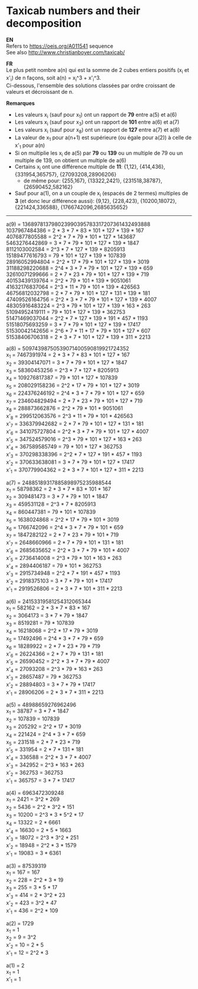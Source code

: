 # Taxicab numbers and their decomposition

**EN**\
Refers to https://oeis.org/A011541 sequence\
See also http://www.christianboyer.com/taxicab/

**FR**\
Le plus petit nombre a(n) qui est la somme de 2 cubes entiers positifs (x<sub>i</sub> et x'<sub>i</sub>) de n façons, soit a(n) = x<sub>i</sub>^3 + x'<sub>i</sub>^3.\
Ci-dessous, l'ensemble des solutions classées par ordre croissant de valeurs et décroissant de n.

**Remarques**
- Les valeurs x<sub>i</sub> (sauf pour x<sub>1</sub>) ont un rapport de **79** entre a(5) et a(6)
- Les valeurs x<sub>i</sub> (sauf pour x<sub>3</sub>) ont un rapport de **101** entre a(6) et a(7)
- Les valeurs x<sub>i</sub> (sauf pour x<sub>8</sub>) ont un rapport de **127** entre a(7) et a(8)
- La valeur de x<sub>1</sub> pour a(n+1) est supérieure (ou égale pour a(2)) à celle de x'<sub>1</sub> pour a(n)
- Si on multiplie les x<sub>i</sub> de a(5) par **79** ou **139** ou un multiple de 79 ou un multiple de 139, on obtient un multiple de a(6)
- Certains x<sub>i</sub> ont une différence multiple de **11**: {1,12}, {414,436}, {331954,365757}, {27093208,28906206}
  - de même pour: {255,167}, {13322,2421}, {231518,38787}, {26590452,582162}
- Sauf pour a(1), on a un couple de x<sub>i</sub> (espacés de 2 termes) multiples de **3** (et donc leur différence aussi): {9,12}, {228,423}, {10200,18072}, {221424,336588}, {1766742096,2685635652}

----
a(9) = 136897813798023990395783317207361432493888\
1037967484386 = 2 * 3 * 7 * 83 * 101 * 127 * 139 * 167\
4076877805588 = 2^2 * 7 * 79 * 101 * 127 * 143687\
5463276442869 = 3 * 7 * 79 * 101 * 127 * 139 * 1847\
8112103002584 = 2^3 * 7 * 127 * 139 * 8205913\
15189477616793 = 79 * 101 * 127 * 139 * 107839\
28916052994804 = 2^2 * 17 * 79 * 101 * 127 * 139 * 3019\
31188298220688 = 2^4 * 3 * 7 * 79 * 101 * 127 * 139 * 659\
32610071299666 = 2 * 7 * 23 * 79 * 101 * 127 * 139 * 719\
40153439139764 = 2^2 * 79 * 101 * 139 * 9051061\
41632176837064 = 2^3 * 11 * 79 * 101 * 139 * 426563\
46756812032798 = 2 * 7 * 79 * 101 * 127 * 131 * 139 * 181\
47409526164756 = 2^2 * 3 * 7 * 79 * 101 * 127 * 139 * 4007\
48305916483224 = 2^3 * 79 * 101 * 127 * 139 * 163 * 263\
51094952419111 = 79 * 101 * 127 * 139 * 362753\
51471469037044 = 2^2 * 7 * 127 * 139 * 191 * 457 * 1193\
51518075693259 = 3 * 7 * 79 * 101 * 127 * 139 * 17417\
51530042142656 = 2^6 * 7 * 11 * 17 * 79 * 101 * 127 * 607\
51538406706318 = 2 * 3 * 7 * 101 * 127 * 139 * 311 * 2213

a(8) = 50974398750539071400590819921724352\
x<sub>1</sub> = 7467391974 = 2 * 3 * 7 * 83 * 101 * 127 * 167\
x<sub>2</sub> = 39304147071 = 3 * 7 * 79 * 101 * 127 * 1847\
x<sub>3</sub> = 58360453256 = 2^3 * 7 * 127 * 8205913\
x<sub>4</sub> = 109276817387 = 79 * 101 * 127 * 107839\
x<sub>5</sub> = 208029158236 = 2^2 * 17 * 79 * 101 * 127 * 3019\
x<sub>6</sub> = 224376246192 = 2^4 * 3 * 7 * 79 * 101 * 127 * 659\
x<sub>7</sub> = 234604829494 = 2 * 7 * 23 * 79 * 101 * 127 * 719\
x<sub>8</sub> = 288873662876 = 2^2 * 79 * 101 * 9051061\
x'<sub>8</sub> = 299512063576 = 2^3 * 11 * 79 * 101 * 426563\
x'<sub>7</sub> = 336379942682 = 2 * 7 * 79 * 101 * 127 * 131 * 181\
x'<sub>6</sub> = 341075727804 = 2^2 * 3 * 7 * 79 * 101 * 127 * 4007\
x'<sub>5</sub> = 347524579016 = 2^3 * 79 * 101 * 127 * 163 * 263\
x'<sub>4</sub> = 367589585749 = 79 * 101 * 127 * 362753\
x'<sub>3</sub> = 370298338396 = 2^2 * 7 * 127 * 191 * 457 * 1193\
x'<sub>2</sub> = 370633638081 = 3 * 7 * 79 * 101 * 127 * 17417\
x'<sub>1</sub> = 370779904362 = 2 * 3 * 7 * 101 * 127 * 311 * 2213

a(7) = 24885189317885898975235988544\
x<sub>1</sub> = 58798362 = 2 * 3 * 7 * 83 * 101 * 167\
x<sub>2</sub> = 309481473 = 3 * 7 * 79 * 101 * 1847\
x<sub>3</sub> = 459531128 = 2^3 * 7 * 8205913\
x<sub>4</sub> = 860447381 = 79 * 101 * 107839\
x<sub>5</sub> = 1638024868 = 2^2 * 17 * 79 * 101 * 3019\
x<sub>6</sub> = 1766742096 = 2^4 * 3 * 7 * 79 * 101 * 659\
x<sub>7</sub> = 1847282122 = 2 * 7 * 23 * 79 * 101 * 719\
x'<sub>7</sub> = 2648660966 = 2 * 7 * 79 * 101 * 131 * 181\
x'<sub>6</sub> = 2685635652 = 2^2 * 3 * 7 * 79 * 101 * 4007\
x'<sub>5</sub> = 2736414008 = 2^3 * 79 * 101 * 163 * 263\
x'<sub>4</sub> = 2894406187 = 79 * 101 * 362753\
x'<sub>3</sub> = 2915734948 = 2^2 * 7 * 191 * 457 * 1193\
x'<sub>2</sub> = 2918375103 = 3 * 7 * 79 * 101 * 17417\
x'<sub>1</sub> = 2919526806 = 2 * 3 * 7 * 101 * 311 * 2213

a(6) = 24153319581254312065344\
x<sub>1</sub> = 582162 = 2 * 3 * 7 * 83 * 167\
x<sub>2</sub> = 3064173 = 3 * 7 * 79 * 1847\
x<sub>3</sub> = 8519281 = 79 * 107839\
x<sub>4</sub> = 16218068 = 2^2 * 17 * 79 * 3019\
x<sub>5</sub> = 17492496 = 2^4 * 3 * 7 * 79 * 659\
x<sub>6</sub> = 18289922 = 2 * 7 * 23 * 79 * 719\
x'<sub>6</sub> = 26224366 = 2 * 7 * 79 * 131 * 181\
x'<sub>5</sub> = 26590452 = 2^2 * 3 * 7 * 79 * 4007\
x'<sub>4</sub> = 27093208 = 2^3 * 79 * 163 * 263\
x'<sub>3</sub> = 28657487 = 79 * 362753\
x'<sub>2</sub> = 28894803 = 3 * 7 * 79 * 17417\
x'<sub>1</sub> = 28906206 = 2 * 3 * 7 * 311 * 2213

a(5) = 48988659276962496\
x<sub>1</sub> = 38787 = 3 * 7 * 1847\
x<sub>2</sub> = 107839 = 107839\
x<sub>3</sub> = 205292 = 2^2 * 17 * 3019\
x<sub>4</sub> = 221424 = 2^4 * 3 * 7 * 659\
x<sub>5</sub> = 231518 = 2 * 7 * 23 * 719\
x'<sub>5</sub> = 331954 = 2 * 7 * 131 * 181\
x'<sub>4</sub> = 336588 = 2^2 * 3 * 7 * 4007\
x'<sub>3</sub> = 342952 = 2^3 * 163 * 263\
x'<sub>2</sub> = 362753 = 362753\
x'<sub>1</sub> = 365757 = 3 * 7 * 17417

a(4) = 6963472309248\
x<sub>1</sub> = 2421 = 3^2 * 269\
x<sub>2</sub> = 5436 = 2^2 * 3^2 * 151\
x<sub>3</sub> = 10200 = 2^3 * 3 * 5^2 * 17\
x<sub>4</sub> = 13322 = 2 * 6661\
x'<sub>4</sub> = 16630 = 2 * 5 * 1663\
x'<sub>3</sub> = 18072 = 2^3 * 3^2 * 251\
x'<sub>2</sub> = 18948 = 2^2 * 3 * 1579\
x'<sub>1</sub> = 19083 = 3 * 6361

a(3) = 87539319\
x<sub>1</sub> = 167 = 167\
x<sub>2</sub> = 228 = 2^2 * 3 * 19\
x<sub>3</sub> = 255 = 3 * 5 * 17\
x'<sub>3</sub> = 414 = 2 * 3^2 * 23\
x'<sub>2</sub> = 423 = 3^2 * 47\
x'<sub>1</sub> = 436 = 2^2 * 109

a(2) = 1729\
x<sub>1</sub> = 1\
x<sub>2</sub> = 9 = 3^2\
x'<sub>2</sub> = 10 = 2 * 5\
x'<sub>1</sub> = 12 = 2^2 * 3

a(1) = 2\
x<sub>1</sub> = 1\
x'<sub>1</sub> = 1
